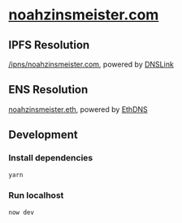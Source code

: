 # [noahzinsmeister.com](https://noahzinsmeister.com)

## IPFS Resolution
[/ipns/noahzinsmeister.com](https://ipfs.io/ipns/noahzinsmeister.com/), powered by [DNSLink](https://dnslink.io/)

## ENS Resolution
[noahzinsmeister.eth](http://noahzinsmeister.eth.link/), powered by [EthDNS](https://medium.com/the-ethereum-name-service/ethdns-9d56298fa38a)

## Development

### Install dependencies


```bash
yarn
```

### Run localhost

```bash
now dev
```
